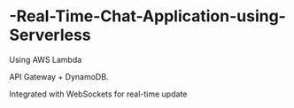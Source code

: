 # -Real-Time-Chat-Application-using-Serverless
Using AWS Lambda

API Gateway + DynamoDB.

Integrated with WebSockets for real-time update 

